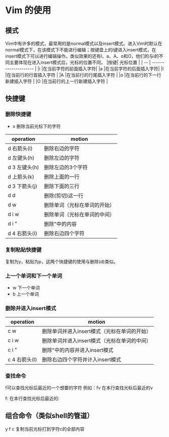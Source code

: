 # Vim 的使用
## 模式
Vim中有许多的模式，最常用的是normal模式以及insert模式。进入Vim时默认在normal模式下，在该模式下不能进行编辑；按键盘上的i键进入insert模式，在insert模式下可以进行编辑操作。类似效果的还有I、a、A、o和O，他们的与i的不同主要体现在进入insert模式后，光标的位置不同。
|按键|      光标位置         |
| -- | -------------------- |
|i   |在当前字符的前面插入字符|
|a   |在当前字符的后面插入字符|
|I   |在当前行的行首插入字符  |
|A   |在当前行的行尾插入字符  |
|o   |在当前行的下一行新建插入字符 |
|O   |在当前行的上一行新建插入字符 |

## 快捷键
### 删除快捷键
+ x 删除当前光标下的字符

|operation|motion|
| ------ | ----- |
|d 右箭头(l) |删除右边的字符|
|d 左键头(h) |删除左边的字符|
| d 3 左键头(h) |删除左边的3个字符|
|d 上箭头(k) | 删除上面的一行|
|d 3 下箭头(j)| 删除下面的三行|
|d d          |删除(剪切)这一行|
|d w     | 删除单词（光标在单词的开始）|
|d i w     | 删除单词（光标在单词的中间）|
|d i "     | 删除"中的内容|
|d 4 右箭头(l)| 删除右边四个字符|

### 复制粘贴快捷键
复制为y，粘贴为p，这两个快捷键的使用与删除(d)类似。
### 上一个单词和下一个单词

+ w 下一个单词
+ b 上一个单词

### 删除并进入insert模式

|operation|motion|
| ------ | ----- |
|c w     | 删除单词并进入insert模式（光标在单词的开始）|
|c i w     | 删除单词并进入insert模式（光标在单词的中间）|
|c i "     | 删除"中的内容并进入insert模式|
|c 4 右箭头(l)| 删除右边四个字符并计入insert模式

### 查找命令
f可以查找光标后最近的一个想要的字符
例如：fv 在本行查找光标后最近的v

f: 在本行查找光标后最近的:

## 组合命令（类似shell的管道）
y f c 复制当前光标打到字符c的全部内容

